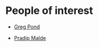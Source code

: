 # People of interest

* [Greg Pond](http://gregpond.net/)

* [Pradip Malde](http://pradipmalde.com/)
